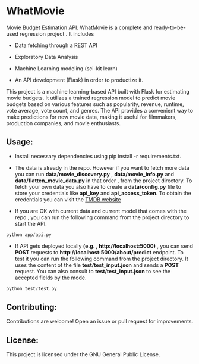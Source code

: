 # WhatMovie

Movie Budget Estimation API. WhatMovie is a complete and ready-to-be-used regression project . It includes 

 - Data fetching through a REST API

 - Exploratory Data Analysis

 - Machine Learning modeling (sci-kit learn)

 - An API development (Flask) in order to productize it.
 
This project is a machine learning-based API built with Flask for estimating movie budgets. It utilizes a trained regression model to predict movie budgets based on various features such as popularity, revenue, runtime, vote average, vote count, and genres. The API provides a convenient way to make predictions for new movie data, making it useful for filmmakers, production companies, and movie enthusiasts.

## Usage:

 - Install necessary dependencies using pip install -r requirements.txt.

 - The data is already in the repo. However if you want to fetch more data you can run **data/movie_discovery.py** , **data/movie_info.py** and **data/flatten_movie_data.py** in that order , from the project directory. To fetch your own data you also have to create a **data/config.py** file to store your credentials like **api_key** and **api_access_token**. To obtain the credentials you can visit the [TMDB website](https://developer.themoviedb.org/)

 - If you are OK with current data and current model that comes with the repo , you can run the following command from the project directory to start the API.

```python
python app/api.py
```

 - If API gets deployed locally **(e.g. , http://localhost:5000)** , you can send **POST** requests to **http://localhost:5000/about/predict** endpoint. To test it you can run the following command from the project directory. It uses the content of the file **test/test_input.json** and sends a **POST** request. You can also consult to **test/test_input.json** to see the accepted fields by the mode.

```py
python test/test.py

```

## Contributing:
Contributions are welcome! Open an issue or pull request for improvements.

## License:
This project is licensed under the GNU General Public License.


